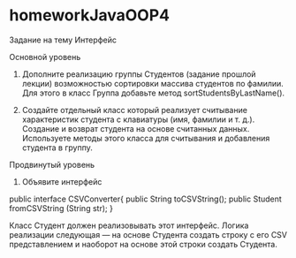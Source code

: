 # homeworkJavaOOP4
Задание на тему Интерфейс

Основной уровень
1) Дополните реализацию группы Студентов (задание прошлой лекции) возможностью сортировки
массива студентов по фамилии. Для этого в класс Группа добавьте метод
sortStudentsByLastName().

2) Создайте отдельный класс который реализует считывание характеристик студента с клавиатуры
(имя, фамилии и т. д.). Создание и возврат студента на основе считанных данных. Используете
методы этого класса для считывания и добавления студента в группу.

Продвинутый уровень
1) Объявите интерфейс

public interface CSVConverter{
public String toCSVString();
public Student fromCSVString (String str);
}

Класс Студент должен реализовывать этот интерфейс. Логика реализации следующая — на
основе Студента создать строку с его CSV представлением и наоборот на основе этой строки
создать Студента.
